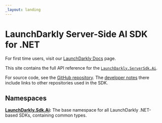 ```yaml
---
_layout: landing
---
```


# LaunchDarkly Server-Side AI SDK for .NET

For first time users, visit our [LaunchDarkly Docs](https://docs.launchdarkly.com/sdk/server-side/dotnet) page.  


This site contains the full API reference for the [`LaunchDarkly.ServerSdk.Ai`](https://www.nuget.org/packages/LaunchDarkly.ServerSdk.Ai).

For source code, see the [GitHub repository](https://github.com/launchdarkly/dotnet-core).
The [developer notes](https://github.com/launchdarkly/dotnet-core/blob/main/CONTRIBUTING.md) there include links
to other repositories used in the SDK.


## Namespaces

**[LaunchDarkly.Sdk.Ai](docs-src/namespaces/LaunchDarkly.Sdk.Ai.md):** The base namespace for all LaunchDarkly .NET-based SDKs, containing common types.
